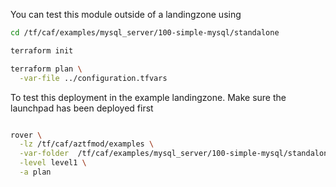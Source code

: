 You can test this module outside of a landingzone using

```bash
cd /tf/caf/examples/mysql_server/100-simple-mysql/standalone

terraform init

terraform plan \
  -var-file ../configuration.tfvars

```

To test this deployment in the example landingzone. Make sure the launchpad has been deployed first

```bash

rover \
  -lz /tf/caf/aztfmod/examples \
  -var-folder  /tf/caf/examples/mysql_server/100-simple-mysql/standalone/ \
  -level level1 \
  -a plan

```
